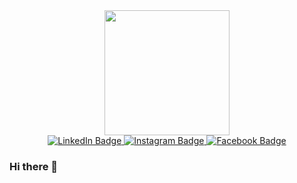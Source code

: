 <div id="header" align="center">
  <img src="https://media.giphy.com/media/juua9i2c2fA0AIp2iq/giphy.gif" width="200"/>
  <div id="badges">
    <a href="https://www.linkedin.com/in/chkatsaros/">
      <img src="https://img.shields.io/badge/LinkedIn-blue?style=for-the-badge&logo=linkedin&logoColor=white" alt="LinkedIn Badge"/>
    </a>
    <a href="https://www.instagram.com/ch_spark/">
      <img src="https://img.shields.io/badge/instagram-purple?style=for-the-badge&logo=instagram&logoColor=white" alt="Instagram Badge"/>
    </a>
    <a href="https://www.facebook.com/chris.kats.97/">
      <img src="https://img.shields.io/badge/Facebook-blue?style=for-the-badge&logo=facebook&logoColor=white" alt="Facebook Badge"/>
    </a>
  </div>
  <div>
    <img src="https://komarev.com/ghpvc/?username=chkatsaros&color=blueviolet&style=for-the-badge" alt=""/>
  </div>
</div>

### Hi there 👋

<!--
**chkatsaros/chkatsaros** is a ✨ _special_ ✨ repository because its `README.md` (this file) appears on your GitHub profile.

Here are some ideas to get you started:

- 🔭 I’m currently working on ...
- 🌱 I’m currently learning ...
- 👯 I’m looking to collaborate on ...
- 🤔 I’m looking for help with ...
- 💬 Ask me about ...
- 📫 How to reach me: ...
- 😄 Pronouns: ...
- ⚡ Fun fact: ...
-->
